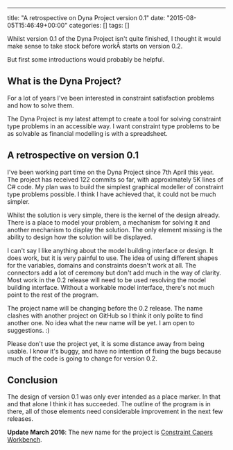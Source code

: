 ---
title: "A retrospective on Dyna Project version 0.1"
date: "2015-08-05T15:46:49+00:00"
categories: []
tags: []

Whilst version 0.1 of the Dyna Project isn't quite finished, I thought it would make sense to take stock before workÂ starts on version 0.2.

But first some introductions would probably be helpful.
<h2>What is the Dyna Project?</h2>
For a lot of years I've been interested in constraint satisfaction problems and how to solve them.

The Dyna Project is my latest attempt to create a tool for solving constraint type problems in an accessible way. I want constraint type problems to be as solvable as financial modelling is with a spreadsheet.
<h2>A retrospective on version 0.1</h2>
I've been working part time on the Dyna Project since 7th April this year. The project has received 122 commits so far, with approximately 5K lines of C# code. My plan was to build the simplest graphical modeller of constraint type problems possible. I think I have achieved that, it could not be much simpler.

Whilst the solution is very simple, there is the kernel of the design already. There is a place to model your problem, a mechanism for solving it and another mechanism to display the solution. The only element missing is the ability to design how the solution will be displayed.

I can't say I like anything about the model building interface or design. It does work, but it is very painful to use. The idea of using different shapes for the variables, domains and constraints doesn't work at all. The connectors add a lot of ceremony but don't add much in the way of clarity. Most work in the 0.2 release will need to be used resolving the model building interface. Without a workable model interface, there's not much point to the rest of the program.

The project name will be changing before the 0.2 release. The name clashes with another project on GitHub so I think it only polite to find another one. No idea what the new name will be yet. I am open to suggestions. :)

Please don't use the project yet, it is some distance away from being usable. I know it's buggy, and have no intention of fixing the bugs because much of the code is going to change for version 0.2.
<h2>Conclusion</h2>
The design of version 0.1 was only ever intended as a place marker. In that and that alone I think it has succeeded. The outline of the program is in there, all of those elements need considerable improvement in the next few releases.

<strong>Update March 2016</strong>: The new name for the project is <a href="http://constraint-capers.github.io">Constraint Capers Workbench</a>.
